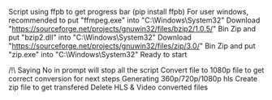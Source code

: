 Script using ffpb to get progress bar (pip install ffpb)
For user windows, recommended to put "ffmpeg.exe" into "C:\Windows\System32"
Download "https://sourceforge.net/projects/gnuwin32/files/bzip2/1.0.5/" Bin Zip and put "bzip2.dll" into "C:\Windows\System32"
Download "https://sourceforge.net/projects/gnuwin32/files/zip/3.0/" Bin Zip and put "zip.exe" into "C:\Windows\System32"
Ready to start

/!\ Saying No in prompt will stop all the script
Convert file to 1080p file to get correct conversion for next steps
Generating 360p/720p/1080p hls
Create zip file to get transfered
Delete HLS & Video converted files